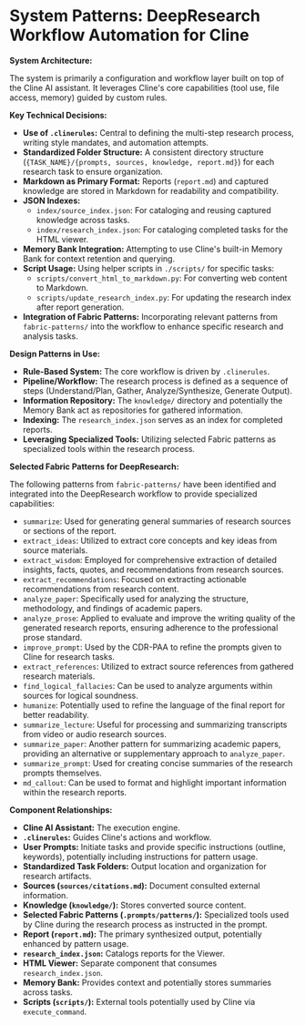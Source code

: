 # System Patterns: DeepResearch Workflow Automation for Cline

**System Architecture:**

The system is primarily a configuration and workflow layer built on top of the Cline AI assistant. It leverages Cline's core capabilities (tool use, file access, memory) guided by custom rules.

**Key Technical Decisions:**

- **Use of `.clinerules`:** Central to defining the multi-step research process, writing style mandates, and automation attempts.
- **Standardized Folder Structure:** A consistent directory structure (`{TASK_NAME}/{prompts, sources, knowledge, report.md}`) for each research task to ensure organization.
- **Markdown as Primary Format:** Reports (`report.md`) and captured knowledge are stored in Markdown for readability and compatibility.
- **JSON Indexes:**
  - `index/source_index.json`: For cataloging and reusing captured knowledge across tasks.
  - `index/research_index.json`: For cataloging completed tasks for the HTML viewer.
- **Memory Bank Integration:** Attempting to use Cline's built-in Memory Bank for context retention and querying.
- **Script Usage:** Using helper scripts in `./scripts/` for specific tasks:
  - `scripts/convert_html_to_markdown.py`: For converting web content to Markdown.
  - `scripts/update_research_index.py`: For updating the research index after report generation.
- **Integration of Fabric Patterns:** Incorporating relevant patterns from `fabric-patterns/` into the workflow to enhance specific research and analysis tasks.

**Design Patterns in Use:**

- **Rule-Based System:** The core workflow is driven by `.clinerules`.
- **Pipeline/Workflow:** The research process is defined as a sequence of steps (Understand/Plan, Gather, Analyze/Synthesize, Generate Output).
- **Information Repository:** The `knowledge/` directory and potentially the Memory Bank act as repositories for gathered information.
- **Indexing:** The `research_index.json` serves as an index for completed reports.
- **Leveraging Specialized Tools:** Utilizing selected Fabric patterns as specialized tools within the research process.

**Selected Fabric Patterns for DeepResearch:**

The following patterns from `fabric-patterns/` have been identified and integrated into the DeepResearch workflow to provide specialized capabilities:

-   `summarize`: Used for generating general summaries of research sources or sections of the report.
-   `extract_ideas`: Utilized to extract core concepts and key ideas from source materials.
-   `extract_wisdom`: Employed for comprehensive extraction of detailed insights, facts, quotes, and recommendations from research sources.
-   `extract_recommendations`: Focused on extracting actionable recommendations from research content.
-   `analyze_paper`: Specifically used for analyzing the structure, methodology, and findings of academic papers.
-   `analyze_prose`: Applied to evaluate and improve the writing quality of the generated research reports, ensuring adherence to the professional prose standard.
-   `improve_prompt`: Used by the CDR-PAA to refine the prompts given to Cline for research tasks.
-   `extract_references`: Utilized to extract source references from gathered research materials.
-   `find_logical_fallacies`: Can be used to analyze arguments within sources for logical soundness.
-   `humanize`: Potentially used to refine the language of the final report for better readability.
-   `summarize_lecture`: Useful for processing and summarizing transcripts from video or audio research sources.
-   `summarize_paper`: Another pattern for summarizing academic papers, providing an alternative or supplementary approach to `analyze_paper`.
-   `summarize_prompt`: Used for creating concise summaries of the research prompts themselves.
-   `md_callout`: Can be used to format and highlight important information within the research reports.

**Component Relationships:**

-   **Cline AI Assistant:** The execution engine.
-   **`.clinerules`:** Guides Cline's actions and workflow.
-   **User Prompts:** Initiate tasks and provide specific instructions (outline, keywords), potentially including instructions for pattern usage.
-   **Standardized Task Folders:** Output location and organization for research artifacts.
-   **Sources (`sources/citations.md`):** Document consulted external information.
-   **Knowledge (`knowledge/`):** Stores converted source content.
-   **Selected Fabric Patterns (`.prompts/patterns/`):** Specialized tools used by Cline during the research process as instructed in the prompt.
-   **Report (`report.md`):** The primary synthesized output, potentially enhanced by pattern usage.
-   **`research_index.json`:** Catalogs reports for the Viewer.
-   **HTML Viewer:** Separate component that consumes `research_index.json`.
-   **Memory Bank:** Provides context and potentially stores summaries across tasks.
-   **Scripts (`scripts/`):** External tools potentially used by Cline via `execute_command`.
